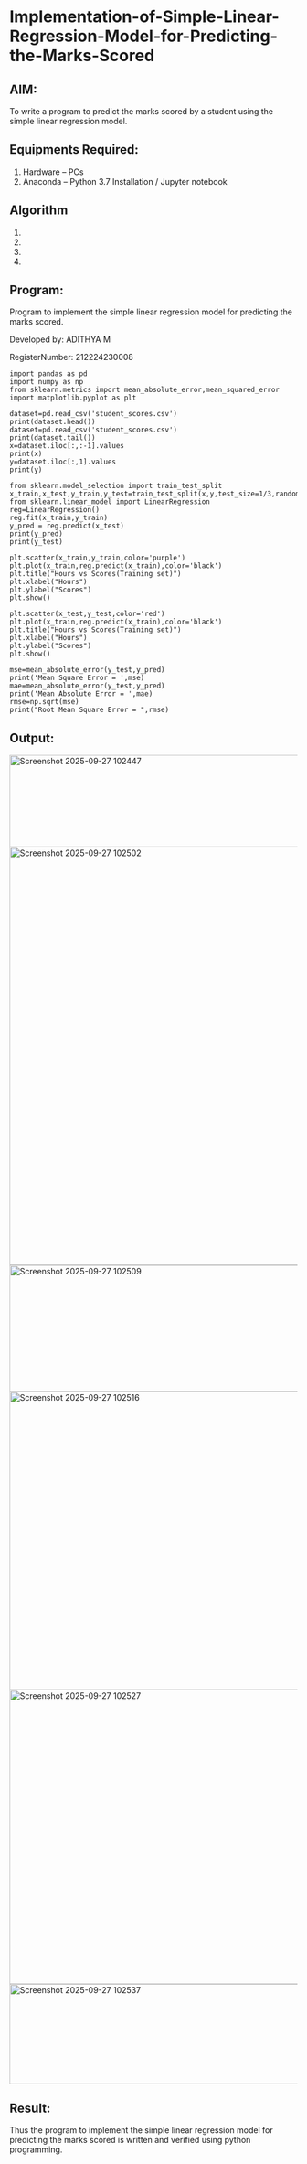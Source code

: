 # Implementation-of-Simple-Linear-Regression-Model-for-Predicting-the-Marks-Scored

## AIM:
To write a program to predict the marks scored by a student using the simple linear regression model.

## Equipments Required:
1. Hardware – PCs
2. Anaconda – Python 3.7 Installation / Jupyter notebook

## Algorithm
1. 
2. 
3. 
4. 


## Program:
Program to implement the simple linear regression model for predicting the marks scored.

Developed by: ADITHYA M

RegisterNumber: 212224230008

```
import pandas as pd
import numpy as np
from sklearn.metrics import mean_absolute_error,mean_squared_error
import matplotlib.pyplot as plt

dataset=pd.read_csv('student_scores.csv')
print(dataset.head())
dataset=pd.read_csv('student_scores.csv')
print(dataset.tail())
x=dataset.iloc[:,:-1].values
print(x)
y=dataset.iloc[:,1].values
print(y)

from sklearn.model_selection import train_test_split
x_train,x_test,y_train,y_test=train_test_split(x,y,test_size=1/3,random_state=0)
from sklearn.linear_model import LinearRegression
reg=LinearRegression()
reg.fit(x_train,y_train)
y_pred = reg.predict(x_test)
print(y_pred)
print(y_test)

plt.scatter(x_train,y_train,color='purple')
plt.plot(x_train,reg.predict(x_train),color='black')
plt.title("Hours vs Scores(Training set)")
plt.xlabel("Hours")
plt.ylabel("Scores")
plt.show()

plt.scatter(x_test,y_test,color='red')
plt.plot(x_train,reg.predict(x_train),color='black')
plt.title("Hours vs Scores(Training set)")
plt.xlabel("Hours")
plt.ylabel("Scores")
plt.show()

mse=mean_absolute_error(y_test,y_pred)
print('Mean Square Error = ',mse)
mae=mean_absolute_error(y_test,y_pred)
print('Mean Absolute Error = ',mae)
rmse=np.sqrt(mse)
print("Root Mean Square Error = ",rmse)
```



## Output:

<img width="1035" height="161" alt="Screenshot 2025-09-27 102447" src="https://github.com/user-attachments/assets/2c711633-3948-47e6-8db2-1365aba48d4c" />

<img width="735" height="732" alt="Screenshot 2025-09-27 102502" src="https://github.com/user-attachments/assets/3d85e31b-eaf5-4ada-a313-b744fee3de60" />

<img width="843" height="221" alt="Screenshot 2025-09-27 102509" src="https://github.com/user-attachments/assets/c42018b6-ec1a-4a1b-9143-537eff87defc" />

<img width="803" height="522" alt="Screenshot 2025-09-27 102516" src="https://github.com/user-attachments/assets/d3806299-d440-4eee-a5e9-3578ab88207b" />

<img width="863" height="515" alt="Screenshot 2025-09-27 102527" src="https://github.com/user-attachments/assets/7780dab6-fdc8-418c-bd55-c726935a0b11" />

<img width="599" height="175" alt="Screenshot 2025-09-27 102537" src="https://github.com/user-attachments/assets/13facb73-12de-454e-8767-35163389bc04" />


## Result:
Thus the program to implement the simple linear regression model for predicting the marks scored is written and verified using python programming.
